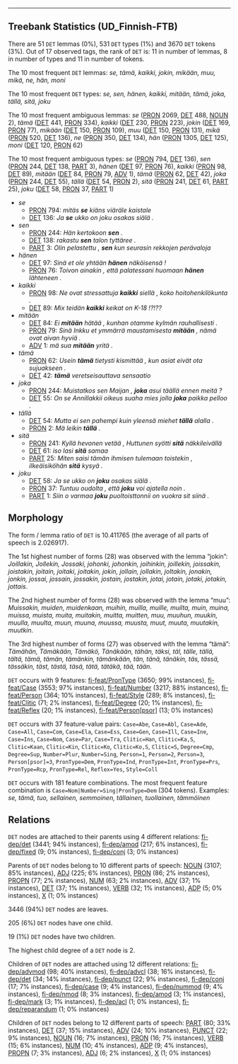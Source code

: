 

--------------------------------------------------------------------------------

## Treebank Statistics (UD_Finnish-FTB)

There are 51 `DET` lemmas (0%), 531 `DET` types (1%) and 3670 `DET` tokens (3%).
Out of 17 observed tags, the rank of `DET` is: 11 in number of lemmas, 8 in number of types and 11 in number of tokens.

The 10 most frequent `DET` lemmas: <em>se, tämä, kaikki, jokin, mikään, muu, mikä, ne, hän, moni</em>

The 10 most frequent `DET` types:  <em>se, sen, hänen, kaikki, mitään, tämä, joka, tällä, sitä, joku</em>

The 10 most frequent ambiguous lemmas: <em>se</em> ([PRON]() 2069, [DET]() 488, [NOUN]() 2), <em>tämä</em> ([DET]() 441, [PRON]() 334), <em>kaikki</em> ([DET]() 230, [PRON]() 223), <em>jokin</em> ([DET]() 169, [PRON]() 77), <em>mikään</em> ([DET]() 150, [PRON]() 109), <em>muu</em> ([DET]() 150, [PRON]() 131), <em>mikä</em> ([PRON]() 520, [DET]() 136), <em>ne</em> ([PRON]() 350, [DET]() 134), <em>hän</em> ([PRON]() 1305, [DET]() 125), <em>moni</em> ([DET]() 120, [PRON]() 62)

The 10 most frequent ambiguous types:  <em>se</em> ([PRON]() 794, [DET]() 136), <em>sen</em> ([PRON]() 244, [DET]() 138, [PART]() 3), <em>hänen</em> ([DET]() 97, [PRON]() 76), <em>kaikki</em> ([PRON]() 98, [DET]() 89), <em>mitään</em> ([DET]() 84, [PRON]() 79, [ADV]() 1), <em>tämä</em> ([PRON]() 62, [DET]() 42), <em>joka</em> ([PRON]() 244, [DET]() 55), <em>tällä</em> ([DET]() 54, [PRON]() 2), <em>sitä</em> ([PRON]() 241, [DET]() 61, [PART]() 25), <em>joku</em> ([DET]() 58, [PRON]() 37, [PART]() 1)


* <em>se</em>
  * [PRON]() 794: <em>mitäs <b>se</b> kiäns viäräle kaistale</em>
  * [DET]() 136: <em>Ja <b>se</b> ukko on joku osakas siälä .</em>
* <em>sen</em>
  * [PRON]() 244: <em>Hän kertokoon <b>sen</b> .</em>
  * [DET]() 138: <em>rakastu <b>sen</b> talon tyttäree .</em>
  * [PART]() 3: <em>Olin pelastettu , <b>sen</b> kun seurasin rekkojen perävaloja</em>
* <em>hänen</em>
  * [DET]() 97: <em>Sinä et ole yhtään <b>hänen</b> näköisensä !</em>
  * [PRON]() 76: <em>Toivon ainakin , että palatessani huomaan <b>hänen</b> lähteneen .</em>
* <em>kaikki</em>
  * [PRON]() 98: <em>Ne ovat stressattuja <b>kaikki</b> siellä , koko hoitohenkilökunta .</em>
  * [DET]() 89: <em>Mix teidän <b>kaikki</b> keikat on K-18 !?!??</em>
* <em>mitään</em>
  * [DET]() 84: <em>Ei <b>mitään</b> hätää , kunhan otamme kylmän rauhallisesti .</em>
  * [PRON]() 79: <em>Sinä Inkku et ymmärrä maustamisesta <b>mitään</b> , nämä ovat aivan hyviä .</em>
  * [ADV]() 1: <em>mä sua <b>mitään</b> yritä .</em>
* <em>tämä</em>
  * [PRON]() 62: <em>Usein <b>tämä</b> tietysti kismittää , kun asiat eivät ota sujuakseen .</em>
  * [DET]() 42: <em><b>tämä</b> veretseisauttava sensaatio</em>
* <em>joka</em>
  * [PRON]() 244: <em>Muistatkos sen Maijan , <b>joka</b> asui täällä ennen meitä ?</em>
  * [DET]() 55: <em>On se Annillakkii oikeus suaha mies jolla <b>joka</b> paikka pelloo .</em>
* <em>tällä</em>
  * [DET]() 54: <em>Mutta ei sen pahempi kuin yleensä miehet <b>tällä</b> alalla .</em>
  * [PRON]() 2: <em>Mä leikin <b>tällä</b> .</em>
* <em>sitä</em>
  * [PRON]() 241: <em>Kyllä hevonen vetää , Huttunen syötti <b>sitä</b> näkkileivällä</em>
  * [DET]() 61: <em>iso lasi <b>sitä</b> samaa</em>
  * [PART]() 25: <em>Miten saisi tämän ihmisen tulemaan toistekin , ilkeäisiköhän <b>sitä</b> kysyä .</em>
* <em>joku</em>
  * [DET]() 58: <em>Ja se ukko on <b>joku</b> osakas siälä .</em>
  * [PRON]() 37: <em>Tuntuu oudolta , että <b>joku</b> voi ajatella noin .</em>
  * [PART]() 1: <em>Siin o varmaa <b>joku</b> puoltoisttonnii on vuokra sit siinä .</em>

## Morphology

The form / lemma ratio of `DET` is 10.411765 (the average of all parts of speech is 2.026917).

The 1st highest number of forms (28) was observed with the lemma “jokin”: <em>Joillakin, Jollekin, Jossaki, johonki, johonkin, joihinkin, joillekin, joissakin, joistakin, joitain, joitaki, joitakin, jokin, jollain, jollakin, joltakin, jonakin, jonkin, jossai, jossain, jossakin, jostain, jostakin, jotai, jotain, jotaki, jotakin, jottais</em>.

The 2nd highest number of forms (28) was observed with the lemma “muu”: <em>Muissakin, muiden, muidenkaan, muihin, muilla, muille, muilta, muin, muina, muissa, muista, muita, muitakin, muitta, muitten, muu, muuhun, muukin, muulla, muulta, muun, muuna, muussa, muusta, muut, muuta, muutakin, muutkin</em>.

The 3rd highest number of forms (27) was observed with the lemma “tämä”: <em>Tämähän, Tämäkään, Tämäkö, Tänäkään, tähän, täksi, täl, tälle, tällä, tältä, tämä, tämän, tämänkin, tämänkään, tän, tänä, tänäkin, täs, tässä, tässäkin, täst, tästä, täsä, tätä, tätäkä, tää, tään</em>.

`DET` occurs with 9 features: [fi-feat/PronType]() (3650; 99% instances), [fi-feat/Case]() (3553; 97% instances), [fi-feat/Number]() (3217; 88% instances), [fi-feat/Person]() (364; 10% instances), [fi-feat/Style]() (289; 8% instances), [fi-feat/Clitic]() (71; 2% instances), [fi-feat/Degree]() (20; 1% instances), [fi-feat/Reflex]() (20; 1% instances), [fi-feat/Person[psor]]() (13; 0% instances)

`DET` occurs with 37 feature-value pairs: `Case=Abe`, `Case=Abl`, `Case=Ade`, `Case=All`, `Case=Com`, `Case=Ela`, `Case=Ess`, `Case=Gen`, `Case=Ill`, `Case=Ine`, `Case=Ins`, `Case=Nom`, `Case=Par`, `Case=Tra`, `Clitic=Han`, `Clitic=Ka,S`, `Clitic=Kaan`, `Clitic=Kin`, `Clitic=Ko`, `Clitic=Ko,S`, `Clitic=S`, `Degree=Cmp`, `Degree=Sup`, `Number=Plur`, `Number=Sing`, `Person=1`, `Person=2`, `Person=3`, `Person[psor]=3`, `PronType=Dem`, `PronType=Ind`, `PronType=Int`, `PronType=Prs`, `PronType=Rcp`, `PronType=Rel`, `Reflex=Yes`, `Style=Coll`

`DET` occurs with 181 feature combinations.
The most frequent feature combination is `Case=Nom|Number=Sing|PronType=Dem` (304 tokens).
Examples: <em>se, tämä, tuo, sellainen, semmoinen, tällainen, tuollainen, tämmöinen</em>


## Relations

`DET` nodes are attached to their parents using 4 different relations: [fi-dep/det]() (3441; 94% instances), [fi-dep/amod]() (217; 6% instances), [fi-dep/fixed]() (9; 0% instances), [fi-dep/conj]() (3; 0% instances)

Parents of `DET` nodes belong to 10 different parts of speech: [NOUN]() (3107; 85% instances), [ADJ]() (225; 6% instances), [PRON]() (86; 2% instances), [PROPN]() (77; 2% instances), [NUM]() (63; 2% instances), [ADV]() (37; 1% instances), [DET]() (37; 1% instances), [VERB]() (32; 1% instances), [ADP]() (5; 0% instances), [X]() (1; 0% instances)

3446 (94%) `DET` nodes are leaves.

205 (6%) `DET` nodes have one child.

19 (1%) `DET` nodes have two children.

The highest child degree of a `DET` node is 2.

Children of `DET` nodes are attached using 12 different relations: [fi-dep/advmod]() (98; 40% instances), [fi-dep/advcl]() (38; 16% instances), [fi-dep/det]() (34; 14% instances), [fi-dep/punct]() (22; 9% instances), [fi-dep/conj]() (17; 7% instances), [fi-dep/case]() (9; 4% instances), [fi-dep/nummod]() (9; 4% instances), [fi-dep/nmod]() (8; 3% instances), [fi-dep/amod]() (3; 1% instances), [fi-dep/mark]() (3; 1% instances), [fi-dep/acl]() (1; 0% instances), [fi-dep/reparandum]() (1; 0% instances)

Children of `DET` nodes belong to 12 different parts of speech: [PART]() (80; 33% instances), [DET]() (37; 15% instances), [ADV]() (24; 10% instances), [PUNCT]() (22; 9% instances), [NOUN]() (16; 7% instances), [PRON]() (16; 7% instances), [VERB]() (15; 6% instances), [NUM]() (10; 4% instances), [ADP]() (9; 4% instances), [PROPN]() (7; 3% instances), [ADJ]() (6; 2% instances), [X]() (1; 0% instances)

